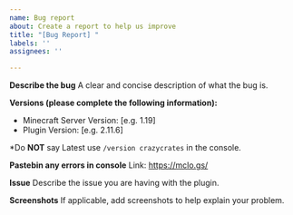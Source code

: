 ```yaml
---
name: Bug report
about: Create a report to help us improve
title: "[Bug Report] "
labels: ''
assignees: ''

---
```


**Describe the bug**
A clear and concise description of what the bug is.

**Versions (please complete the following information):**
 - Minecraft Server Version: [e.g. 1.19]
 - Plugin Version: [e.g. 2.11.6]

*Do **NOT** say Latest use `/version crazycrates` in the console.

**Pastebin any errors in console**
Link: https://mclo.gs/

**Issue**
Describe the issue you are having with the plugin.

**Screenshots**
If applicable, add screenshots to help explain your problem.
